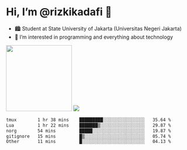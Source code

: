 # Hi, I’m @rizkikadafi 👋
- 🏙 Student at State University of Jakarta (Universitas Negeri Jakarta)
- 👀 I’m interested in programming and everything about technology
<img height="180em" src="https://github-readme-stats.vercel.app/api?username=rizkikadafi&show_icons=true&hide_border=true&&count_private=true&include_all_commits=true" />
<img src="https://github-readme-stats.vercel.app/api/top-langs/?username=rizkikadafi&show_icons=true&hide_border=true&&count_private=true&include_all_commits=true" />

<!--START_SECTION:waka-->

```txt
tmux        1 hr 38 mins    █████████░░░░░░░░░░░░░░░░   35.64 %
Lua         1 hr 22 mins    ███████▒░░░░░░░░░░░░░░░░░   29.87 %
norg        54 mins         █████░░░░░░░░░░░░░░░░░░░░   19.87 %
gitignore   15 mins         █▒░░░░░░░░░░░░░░░░░░░░░░░   05.74 %
Other       11 mins         █░░░░░░░░░░░░░░░░░░░░░░░░   04.13 %
```

<!--END_SECTION:waka-->

<!---
rizkikadafi/rizkikadafi is a ✨ special ✨ repository because its `README.md` (this file) appears on your GitHub profile.
You can click the Preview link to take a look at your changes.
--->
